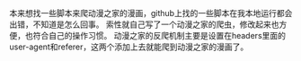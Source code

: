 本来想找一些脚本来爬动漫之家的漫画，github上找的一些脚本在我本地运行都会出错，不知道是怎么回事。
索性就自己写了一个动漫之家的爬虫，修改起来也方便，也符合自己的操作习惯。
动漫之家的反爬机制主要是设置在headers里面的user-agent和referer，这两个添加上去就能爬到动漫之家的漫画了。
